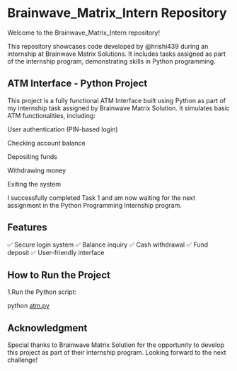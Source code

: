 # Brainwave_Matrix_Intern Repository

Welcome to the Brainwave_Matrix_Intern repository!

This repository showcases code developed by @hrishi439 during an internship at Brainwave Matrix Solutions. It includes tasks assigned as part of the internship program, demonstrating skills in Python programming.

## ATM Interface - Python Project

This project is a fully functional ATM Interface built using Python as part of my internship task assigned by Brainwave Matrix Solution. It simulates basic ATM functionalities, including:

User authentication (PIN-based login)

Checking account balance

Depositing funds

Withdrawing money

Exiting the system


I successfully completed Task 1 and am now waiting for the next assignment in the Python Programming Internship program.

## Features

✅ Secure login system
✅ Balance inquiry
✅ Cash withdrawal
✅ Fund deposit
✅ User-friendly interface


## How to Run the Project

1.Run the Python script:

python [atm.py](atm.py)


## Acknowledgment

Special thanks to Brainwave Matrix Solution for the opportunity to develop this project as part of their internship program. Looking forward to the next challenge!
